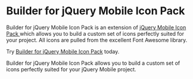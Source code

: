 # Builder for jQuery Mobile Icon Pack

Builder for jQuery Mobile Icon Pack is an extension of [jQuery Mobile Icon Pack ](https://github.com/commadelimited/jQuery-Mobile-Icon-Pack) which allows you to build a custom set of icons perfectly suited for your project. All icons are pulled from the excellent Font Awesome library.

Try [Builder for jQuery Mobile Icon Pack](http://andymatthews.net/code/jQuery-Mobile-Icon-Pack/builder/) today.


Builder for jQuery Mobile Icon Pack allows you to build a custom set of icons perfectly suited for your jQuery Mobile project.